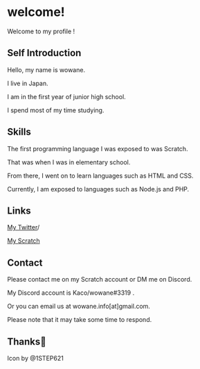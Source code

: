 # welcome!

Welcome to my profile !

## Self Introduction 

Hello, my name is wowane.

I live in Japan. 

I am in the first year of junior high school. 

I spend most of my time studying. 

## Skills

The first programming language I was exposed to was Scratch. 

That was when I was in elementary school.

From there, I went on to learn languages such as HTML and CSS.

Currently, I am exposed to languages such as Node.js and PHP. 

## Links

[My Twitter](https://twitter.com/_SuGaRiNe_)/

[My Scratch](https://scratch.mit.edu/users/wowane/)

## Contact

Please contact me on my Scratch account or DM me on Discord.

My Discord account is Kaco/wowane#3319 .

Or you can email us at wowane.info[at]gmail.com.

Please note that it may take some time to respond.

## Thanks💖

Icon by @1STEP621
